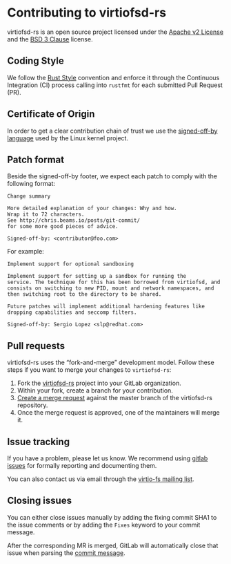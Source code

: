 # Contributing to virtiofsd-rs

virtiofsd-rs is an open source project licensed under the [Apache v2 License](https://opensource.org/licenses/Apache-2.0) and the [BSD 3 Clause](https://opensource.org/licenses/BSD-3-Clause) license.

## Coding Style

We follow the [Rust Style](https://github.com/rust-dev-tools/fmt-rfcs/blob/master/guide/guide.md)
convention and enforce it through the Continuous Integration (CI) process calling into `rustfmt`
for each submitted Pull Request (PR).

## Certificate of Origin

In order to get a clear contribution chain of trust we use the [signed-off-by language](https://01.org/community/signed-process)
used by the Linux kernel project.

## Patch format

Beside the signed-off-by footer, we expect each patch to comply with the following format:

```
Change summary

More detailed explanation of your changes: Why and how.
Wrap it to 72 characters.
See http://chris.beams.io/posts/git-commit/
for some more good pieces of advice.

Signed-off-by: <contributor@foo.com>
```

For example:

```
Implement support for optional sandboxing
    
Implement support for setting up a sandbox for running the
service. The technique for this has been borrowed from virtiofsd, and
consists on switching to new PID, mount and network namespaces, and
then switching root to the directory to be shared.
   
Future patches will implement additional hardening features like
dropping capabilities and seccomp filters.
  
Signed-off-by: Sergio Lopez <slp@redhat.com>
```

## Pull requests

virtiofsd-rs uses the “fork-and-merge” development model. Follow these steps if
you want to merge your changes to `virtiofsd-rs`:

1. Fork the [virtiofsd-rs](https://gitlab.com/virtio-fs/virtiofsd-rs) project
   into your GitLab organization.
2. Within your fork, create a branch for your contribution.
3. [Create a merge request](https://docs.gitlab.com/ee/user/project/merge_requests/creating_merge_requests.html)
   against the master branch of the virtiofsd-rs repository.
4. Once the merge request is approved, one of the maintainers will merge it.

## Issue tracking

If you have a problem, please let us know. We recommend using
[gitlab issues](https://gitlab.com/virtio-fs/virtiofsd-rs/-/issues/new) for formally
reporting and documenting them.

You can also contact us via email through the [virtio-fs mailing list](https://www.redhat.com/mailman/listinfo/virtio-fs).

## Closing issues

You can either close issues manually by adding the fixing commit SHA1 to the issue
comments or by adding the `Fixes` keyword to your commit message.

After the corresponding MR is merged, GitLab will automatically close that issue when parsing the
[commit message](https://docs.gitlab.com/ee/user/project/issues/managing_issues.html#closing-issues-automatically).
